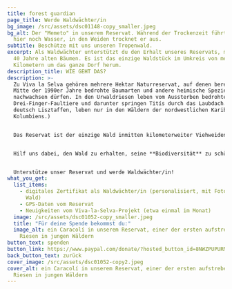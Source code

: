 ```yaml
---
title: forest guardian
page_title: Werde Waldwächter/in
bg_image: /src/assets/dsc01148-copy_smaller.jpeg
bg_alt: Der "Memeto" in unserem Reservat. Während der Trockenzeit führt er nur
  hier noch Wasser, in den Weiden trocknet er aus.
subtitle: Beschütze mit uns unseren Tropenwald.
excerpt: Als Waldwächter unterstützt du den Erhalt unseres Reservats, mit bis zu
  40 Jahre alten Bäumen. Es ist das einzige Waldstück im Umkreis von mehreren
  Kilometern um das ganze Dorf herum.
description_title: WIE GEHT DAS?
description: >-
  Zu Viva la Selva gehören mehrere Hektar Naturreservat, auf denen bereits seit
  Mitte der 1990er Jahre bedrohte Baumarten und andere heimische Spezies
  nachwachsen dürfen. In den Urwaldriesen leben vom Aussterben bedrohte
  Drei-Finger-Faultiere und darunter springen Titís durch das Laubdach. (Titís,
  deutsch Lisztaffen, leben nur in den Wäldern der nordwestlichen Karibikküste
  Kolumbiens.) 


  Das Reservat ist der einzige Wald inmitten kilometerweiter Viehweiden und vereinzelter kleiner Äcker. Aber Jahr für Jahr steigt nicht nur der soziale Druck, das Land wieder als Anbaufläche zu nutzen, sondern auch die persönliche Notwendigkeit finanzieller Rentabilität. In dieser abgelegenen Region bringt ein privater Wald nur durch massive Rodungen rentable Einnahmen - ein Schritt, den wir unbedingt vermeiden müssen. 


  Hilf uns dabei, den Wald zu erhalten, seine **Biodiversität** zu schützen und weiterhin **CO2** zu binden! 


  Unterstütze unser Reservat und werde Waldwächter/in!
what_you_get:
  list_items:
    - digitales Zertifikat als Waldwächter/in (personalisiert, mit Fotos vom
      Wald)
    - GPS-Daten vom Reservat
    - Neuigkeiten vom Viva-la-Selva-Projekt (etwa einmal im Monat)
  image: /src/assets/dsc01052-copy_smaller.jpeg
  title: "Für deine Spende bekommst du:"
  image_alt: ein Caracolí in unserem Reservat, einer der ersten aufstrebenden
    Riesen in jungen Wäldern
button_text: spenden
button_link: https://www.paypal.com/donate/?hosted_button_id=8NWZPUPURM7MY
back_button_text: zurück
cover_image: /src/assets/dsc01052-copy2.jpeg
cover_alt: ein Caracolí in unserem Reservat, einer der ersten aufstrebenden
  Riesen in jungen Wäldern
---
```

